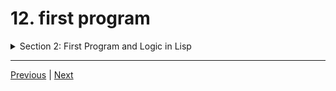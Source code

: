 # 12. first program

<details>
  <summary> Section 2: First Program and Logic in Lisp </summary>

  -   using `clisp`
  ```
  clisp prog.lisp  
  ```

  - [Codebase: 12. first program](../../codebase/The-Lisp-Programming-Language_Learn-Lisp-basics-in-one-day/S2_First-Program-and-Logic-in-Lisp/prog.lisp)

</details>


---

[Previous](./11_predicates.md) | [Next](./13_variables.md)